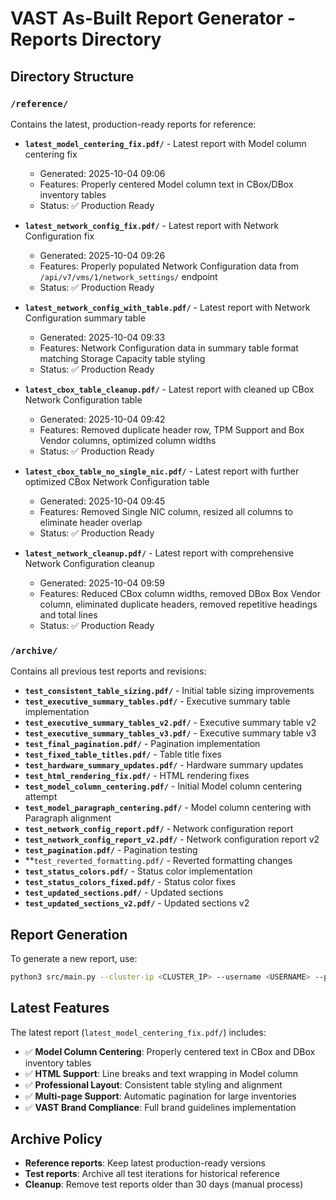 # VAST As-Built Report Generator - Reports Directory

## Directory Structure

### `/reference/`
Contains the latest, production-ready reports for reference:

- **`latest_model_centering_fix.pdf/`** - Latest report with Model column centering fix
  - Generated: 2025-10-04 09:06
  - Features: Properly centered Model column text in CBox/DBox inventory tables
  - Status: ✅ Production Ready

- **`latest_network_config_fix.pdf/`** - Latest report with Network Configuration fix
  - Generated: 2025-10-04 09:26
  - Features: Properly populated Network Configuration data from `/api/v7/vms/1/network_settings/` endpoint
  - Status: ✅ Production Ready

- **`latest_network_config_with_table.pdf/`** - Latest report with Network Configuration summary table
  - Generated: 2025-10-04 09:33
  - Features: Network Configuration data in summary table format matching Storage Capacity table styling
  - Status: ✅ Production Ready

- **`latest_cbox_table_cleanup.pdf/`** - Latest report with cleaned up CBox Network Configuration table
  - Generated: 2025-10-04 09:42
  - Features: Removed duplicate header row, TPM Support and Box Vendor columns, optimized column widths
  - Status: ✅ Production Ready

- **`latest_cbox_table_no_single_nic.pdf/`** - Latest report with further optimized CBox Network Configuration table
  - Generated: 2025-10-04 09:45
  - Features: Removed Single NIC column, resized all columns to eliminate header overlap
  - Status: ✅ Production Ready

- **`latest_network_cleanup.pdf/`** - Latest report with comprehensive Network Configuration cleanup
  - Generated: 2025-10-04 09:59
  - Features: Reduced CBox column widths, removed DBox Box Vendor column, eliminated duplicate headers, removed repetitive headings and total lines
  - Status: ✅ Production Ready

### `/archive/`
Contains all previous test reports and revisions:

- **`test_consistent_table_sizing.pdf/`** - Initial table sizing improvements
- **`test_executive_summary_tables.pdf/`** - Executive summary table implementation
- **`test_executive_summary_tables_v2.pdf/`** - Executive summary table v2
- **`test_executive_summary_tables_v3.pdf/`** - Executive summary table v3
- **`test_final_pagination.pdf/`** - Pagination implementation
- **`test_fixed_table_titles.pdf/`** - Table title fixes
- **`test_hardware_summary_updates.pdf/`** - Hardware summary updates
- **`test_html_rendering_fix.pdf/`** - HTML rendering fixes
- **`test_model_column_centering.pdf/`** - Initial Model column centering attempt
- **`test_model_paragraph_centering.pdf/`** - Model column centering with Paragraph alignment
- **`test_network_config_report.pdf/`** - Network configuration report
- **`test_network_config_report_v2.pdf/`** - Network configuration report v2
- **`test_pagination.pdf/`** - Pagination testing
- **`test_reverted_formatting.pdf/` - Reverted formatting changes
- **`test_status_colors.pdf/`** - Status color implementation
- **`test_status_colors_fixed.pdf/`** - Status color fixes
- **`test_updated_sections.pdf/`** - Updated sections
- **`test_updated_sections_v2.pdf/`** - Updated sections v2

## Report Generation

To generate a new report, use:

```bash
python3 src/main.py --cluster-ip <CLUSTER_IP> --username <USERNAME> --password <PASSWORD> --output reports/<REPORT_NAME>
```

## Latest Features

The latest report (`latest_model_centering_fix.pdf/`) includes:

- ✅ **Model Column Centering**: Properly centered text in CBox and DBox inventory tables
- ✅ **HTML Support**: Line breaks and text wrapping in Model column
- ✅ **Professional Layout**: Consistent table styling and alignment
- ✅ **Multi-page Support**: Automatic pagination for large inventories
- ✅ **VAST Brand Compliance**: Full brand guidelines implementation

## Archive Policy

- **Reference reports**: Keep latest production-ready versions
- **Test reports**: Archive all test iterations for historical reference
- **Cleanup**: Remove test reports older than 30 days (manual process)
